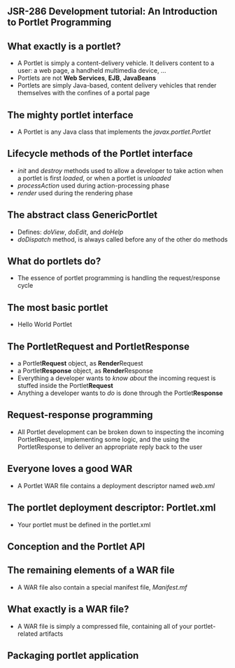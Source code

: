 ## JSR-286 Development tutorial: An Introduction to Portlet Programming

## What exactly is a portlet?
* A Portlet is simply a content-delivery vehicle. It delivers content to a user: a web page, a handheld multimedia device, ...
* Portlets are not **Web Services**, **EJB**, **JavaBeans**
* Portlets are simply Java-based, content delivery vehicles that render themselves with the confines of a portal page

## The mighty portlet interface
* A Portlet is any Java class that implements the *javax.portlet.Portlet*

## Lifecycle methods of the Portlet interface
* *init* and *destroy* methods used to allow a developer to take action when a portlet is first *loaded*, or when a portlet is *unloaded*
* *processAction* used during action-processing phase
* *render* used during the rendering phase

## The abstract class GenericPortlet
* Defines: *doView*, *doEdit*, and *doHelp*
* *doDispatch* method, is always called before any of the other do methods

## What do portlets do?
* The essence of portlet programming is handling the request/response cycle

## The most basic portlet
* Hello World Portlet

## The PortletRequest and PortletResponse
* a Portlet**Request** object, as **Render**Request
* a Portlet**Response** object, as **Render**Response
* Everything a developer wants to *know about* the incoming request is stuffed inside the Portlet**Request**
* Anything a developer wants to *do* is done through the Portlet**Response**

## Request-response programming
* All Portlet development can be broken down to inspecting the incoming PortletRequest, implementing some logic, and the using the PortletResponse to deliver an appropriate reply back to the user

## Everyone loves a good WAR
* A Portlet WAR file contains a deployment descriptor named *web.xml*

## The portlet deployment descriptor: Portlet.xml
* Your portlet must be defined in the portlet.xml

## Conception and the Portlet API

## The remaining elements of a WAR file
* A WAR file also contain a special manifest file, *Manifest.mf*

## What exactly is a WAR file?
* A WAR file is simply a compressed file, containing all of your portlet-related artifacts

## Packaging portlet application
